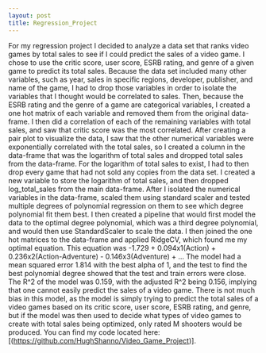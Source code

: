 ```yaml
---
layout: post
title: Regression_Project
---
```

For my regression project I decided to analyze a data set that ranks video games by total sales to see if I could predict the sales of a video game. I chose to use the critic score, user score, ESRB rating, and genre of a given game to predict its total sales. Because the data set included many other variables, such as year, sales in specific regions, developer, publisher, and name of the game, I had to drop those variables in order to isolate the variables that I thought would be correlated to sales. Then, because the ESRB rating and the genre of a game are categorical variables, I created a one hot matrix of each variable and removed them from the original data-frame. I then did a correlation of each of the remaining variables with total sales, and saw that critic score was the most correlated. After creating a pair plot to visualize the data, I saw that the other numerical variables were exponentially correlated with the total sales, so I created a column in the data-frame that was the logarithm of total sales and dropped total sales from the data-frame. For the logarithm of total sales to exist, I had to then drop every game that had not sold any copies from the data set. I created a new variable to store the logarithm of total sales, and then dropped log_total_sales from the main data-frame. After I isolated the numerical variables in the data-frame, scaled them using standard scaler and tested multiple degrees of polynomial regression on them to see which degree polynomial fit them best. I then created a pipeline that would first model the data to the optimal degree polynomial, which was a third degree polynomial, and would then use StandardScaler to scale the data. I then joined the one hot matrices to the data-frame and applied RidgeCV, which found me my optimal equation. This equation was -1.729 + 0.094x1(Action) + 0.236x2(Action-Adventure) -  0.146x3(Adventure) + ... The model had a mean squared error 1.814 with the best alpha of 1, and the test to find the best polynomial degree showed that the test and train errors were close. The R^2 of the model was 0.159, with the adjusted R^2 being 0.156, implying that one cannot easily predict the sales of a video game. There is not much bias in this model, as the model is simply trying to predict the total sales of a video games based on its critic score, user score, ESRB rating, and genre, but if the model was then used to decide what types of video games to create with total sales being optimized, only rated M shooters would be produced. You can find my code located here: [(https://github.com/HughShanno/Video_Game_Project)].